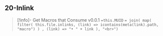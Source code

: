 ## 20-Inlink

> [!info]- Get Macros that Consume v0.0.1 `=this.MUID` 
`= join( map( filter( this.file.inlinks, (link) => icontains(meta(link).path, "macro") ) , (link) => "• " + link ), "<br>")`
